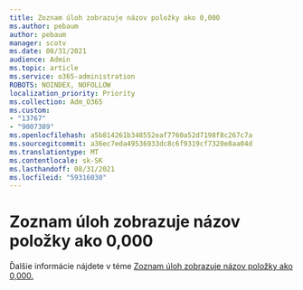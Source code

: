 ```yaml
---
title: Zoznam úloh zobrazuje názov položky ako 0,000
ms.author: pebaum
author: pebaum
manager: scotv
ms.date: 08/31/2021
audience: Admin
ms.topic: article
ms.service: o365-administration
ROBOTS: NOINDEX, NOFOLLOW
localization_priority: Priority
ms.collection: Adm_O365
ms.custom:
- "13767"
- "9007389"
ms.openlocfilehash: a5b814261b348552eaf7760a52d7198f8c267c7a
ms.sourcegitcommit: a36ec7eda49536933dc8c6f9319cf7320e8aa04d
ms.translationtype: MT
ms.contentlocale: sk-SK
ms.lasthandoff: 08/31/2021
ms.locfileid: "59316030"
---
```

# <a name="task-list-shows-item-title-as-000"></a>Zoznam úloh zobrazuje názov položky ako 0,000

Ďalšie informácie nájdete v téme [Zoznam úloh zobrazuje názov položky ako 0,000.](https://docs.microsoft.com/sharepoint/troubleshoot/lists-and-libraries/task-list-shows-000)